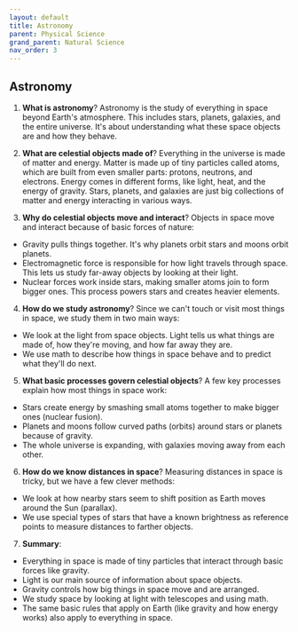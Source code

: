 ```yaml
---
layout: default
title: Astronomy
parent: Physical Science
grand_parent: Natural Science
nav_order: 3
---
```


## Astronomy

1. **What is astronomy**? Astronomy is the study of everything in space beyond Earth's atmosphere. This includes stars, planets, galaxies, and the entire universe. It's about understanding what these space objects are and how they behave.

2. **What are celestial objects made of**? Everything in the universe is made of matter and energy. Matter is made up of tiny particles called atoms, which are built from even smaller parts: protons, neutrons, and electrons. Energy comes in different forms, like light, heat, and the energy of gravity. Stars, planets, and galaxies are just big collections of matter and energy interacting in various ways.

3. **Why do celestial objects move and interact**? Objects in space move and interact because of basic forces of nature:
- Gravity pulls things together. It's why planets orbit stars and moons orbit planets.
- Electromagnetic force is responsible for how light travels through space. This lets us study far-away objects by looking at their light.
- Nuclear forces work inside stars, making smaller atoms join to form bigger ones. This process powers stars and creates heavier elements.

4. **How do we study astronomy**? Since we can't touch or visit most things in space, we study them in two main ways:
- We look at the light from space objects. Light tells us what things are made of, how they're moving, and how far away they are.
- We use math to describe how things in space behave and to predict what they'll do next.

5. **What basic processes govern celestial objects**? A few key processes explain how most things in space work:
- Stars create energy by smashing small atoms together to make bigger ones (nuclear fusion).
- Planets and moons follow curved paths (orbits) around stars or planets because of gravity.
- The whole universe is expanding, with galaxies moving away from each other.

6. **How do we know distances in space**? Measuring distances in space is tricky, but we have a few clever methods:
- We look at how nearby stars seem to shift position as Earth moves around the Sun (parallax).
- We use special types of stars that have a known brightness as reference points to measure distances to farther objects.

7. **Summary**:
- Everything in space is made of tiny particles that interact through basic forces like gravity.
- Light is our main source of information about space objects.
- Gravity controls how big things in space move and are arranged.
- We study space by looking at light with telescopes and using math.
- The same basic rules that apply on Earth (like gravity and how energy works) also apply to everything in space.
